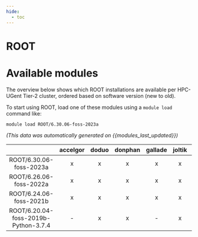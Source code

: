 ```yaml
---
hide:
  - toc
---
```


ROOT
====

# Available modules


The overview below shows which ROOT installations are available per HPC-UGent Tier-2 cluster, ordered based on software version (new to old).

To start using ROOT, load one of these modules using a `module load` command like:

```shell
module load ROOT/6.30.06-foss-2023a
```

*(This data was automatically generated on {{modules_last_updated}})*  

| |accelgor|doduo|donphan|gallade|joltik|shinx|skitty|
| :---: | :---: | :---: | :---: | :---: | :---: | :---: | :---: |
|ROOT/6.30.06-foss-2023a|x|x|x|x|x|x|x|
|ROOT/6.26.06-foss-2022a|x|x|x|x|x|-|-|
|ROOT/6.24.06-foss-2021b|x|x|x|x|x|-|-|
|ROOT/6.20.04-foss-2019b-Python-3.7.4|-|x|x|-|x|-|-|
